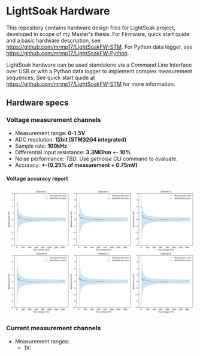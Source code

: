 # LightSoak Hardware
This repository contains hardware design files for LightSoak project, developed in scope of my Master's thesis. For Firmware, quick start quide and a basic hardware description, see https://github.com/mrmp17/LightSoakFW-STM. For Python data logger, see https://github.com/mrmp17/LightSoakFW-Python.

LightSoak hardware can be used standalone via a Command Line Interface over USB or with a Python data logger to implement complex measurement sequences. See quick start quide at https://github.com/mrmp17/LightSoakFW-STM for more information.

## Hardware specs

### Voltage measurement channels
- Measurement range: **0-1.5V**
- ADC resolution: **12bit (STM32G4 integrated)**
- Sample rate: **100kHz**
- Differential input resistance: **3.3MOhm +- 10%**
- Noise performance: *TBD*. Use *getnoise* CLI command to evaluate.
- Accuracy: **+-(0.25% of measurement + 0.75mV)**

#### Voltage accuracy report
![Accuracy report:](docs/calreport_5-9-2023.png)

### Current measurement channels
- Measurement ranges:
    - 1X: 